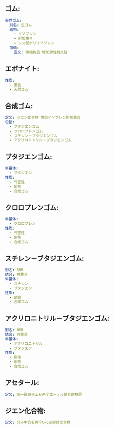 ## ゴム:

```yaml
天然ゴム:
  别名: 生ゴム
  结构:
    - イソプレン
    - 附加重合
    - シス型ポリイソプレン
  加硫:
    定义: 架橋构造 增加弹性耐久性

```

## エボナイト:

```yaml
性质:
  - 黑色
  - 天然ゴム

```

## 合成ゴム:

```yaml
定义: ジエン化合物 类似イソプレン附加重合
包括:
  - ブタジエンゴム
  - クロロプレンゴム
  - スチレン－ブタジエンゴム
  - アクリロニトリル－ブタジエンゴム

```

## ブタジエンゴム:

```yaml
単量体:
  - ブタジエン
性质:
  - 气密性
  - 耐热
  - 合成ゴム

```

## クロロプレンゴム:

```yaml
単量体:
  - クロロプレン
性质:
  - 气密性
  - 耐热
  - 合成ゴム

```

## スチレン－ブタジエンゴム:

```yaml
别名: SBR
结合: 共重合
単量体:
  - スチレン
  - ブタジエン
性质:
  - 耐磨
  - 合成ゴム

```

## アクリロニトリル－ブタジエンゴム:

```yaml
别名: NBR
结合: 共重合
単量体:
  - アクリロニトリル
  - ブタジエン
性质:
  - 耐油
  - 耐热
  - 合成ゴム

```

## アセタール:

```yaml
定义: 同一碳原子上有两个エーテル结合的物质

```

## ジエン化合物:

```yaml
定义: 分子中含有两个C=C双键的化合物
```